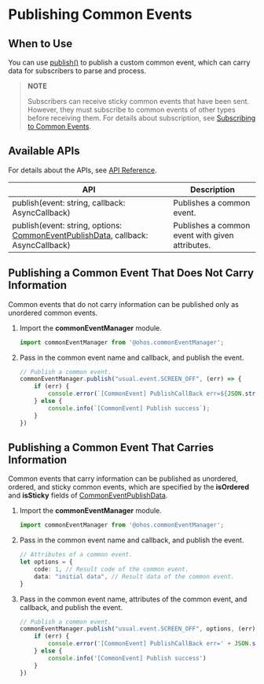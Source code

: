 # Publishing Common Events


## When to Use

You can use [publish()](../reference/apis/js-apis-commonEventManager.md#commoneventmanagerpublish) to publish a custom common event, which can carry data for subscribers to parse and process.

> **NOTE**
>
> Subscribers can receive sticky common events that have been sent. However, they must subscribe to common events of other types before receiving them. For details about subscription, see [Subscribing to Common Events](common-event-subscription.md).


## Available APIs

For details about the APIs, see [API Reference](../reference/apis/js-apis-commonEventManager.md#commoneventmanagerpublish).

| API| Description|
| -------- | -------- |
| publish(event: string, callback: AsyncCallback) | Publishes a common event.|
| publish(event: string, options: [CommonEventPublishData](../reference/apis/js-apis-commonEventManager.md#commoneventpublishdata), callback: AsyncCallback) | Publishes a common event with given attributes.|


## Publishing a Common Event That Does Not Carry Information

Common events that do not carry information can be published only as unordered common events.

1. Import the **commonEventManager** module.
   
   ```ts
   import commonEventManager from '@ohos.commonEventManager';
   ```

2. Pass in the common event name and callback, and publish the event.
   
   ```ts
   // Publish a common event.
   commonEventManager.publish("usual.event.SCREEN_OFF", (err) => {
       if (err) {
           console.error(`[CommonEvent] PublishCallBack err=${JSON.stringify(err)}`);
       } else {
           console.info(`[CommonEvent] Publish success`);
       }
   })
   ```


## Publishing a Common Event That Carries Information

Common events that carry information can be published as unordered, ordered, and sticky common events, which are specified by the **isOrdered** and **isSticky** fields of [CommonEventPublishData](../reference/apis/js-apis-commonEventManager.md#commoneventpublishdata).

1. Import the **commonEventManager** module.
   
   ```ts
   import commonEventManager from '@ohos.commonEventManager';
   ```

2. Pass in the common event name and callback, and publish the event.
   
   ```ts
   // Attributes of a common event.
   let options = {
       code: 1, // Result code of the common event.
       data: "initial data", // Result data of the common event.
   }
   ```

3. Pass in the common event name, attributes of the common event, and callback, and publish the event.
   
   ```ts
   // Publish a common event.
   commonEventManager.publish("usual.event.SCREEN_OFF", options, (err) => {
       if (err) {
           console.error('[CommonEvent] PublishCallBack err=' + JSON.stringify(err));
       } else {
           console.info('[CommonEvent] Publish success')
       }
   })
   ```
